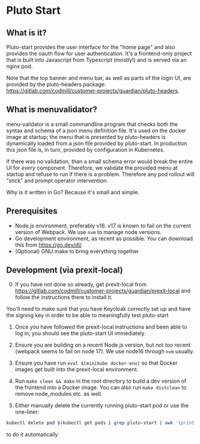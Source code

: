 # Pluto Start

## What is it?

Pluto-start provides the user interface for the "home page" and also provides the oauth flow for user authentication.
It's a frontend-only project that is built into Javascript from Typescript (mostly!) and is served via an nginx pod.

Note that the top banner and menu bar, as well as parts of the login UI, are provided by the pluto-headers package: https://gitlab.com/codmill/customer-projects/guardian/pluto-headers.

## What is menuvalidator?

menu-validator is a small commandline program that checks both the syntax and schema of a json menu definition file.
It's used on the docker image at startup; the menu that is presented by pluto-headers is dynamically loaded from a json
file provided by pluto-start. In production this json file is, in turn, provided by configuration in Kubernetes.

If there was no validation, than a small schema error would break the entire UI for _every_ component. Therefore,
we validate the provided menu at startup and refuse to run if there is a problem. Therefore any pod rollout will "stick"
and prompt operator intervention.

Why is it written in Go? Because it's small and simple.

## Prerequisites

- Node.js environment, preferably v16. v17 is known to fail on the current version of Webpack. We use `nvm` to manage node versions.
- Go development environment, as recent as possible. You can download this from https://go.dev/dl/.
- (Optional) GNU make to bring everything together

## Development (via prexit-local)

0. If you have not done so already, get prexit-local from https://gitlab.com/codmill/customer-projects/guardian/prexit-local
   and follow the instructions there to install it.

You'll need to make sure that you have Keycloak correctly set up and have the signing key
in order to be able to meaningfully test pluto-start

1. Once you have followed the prexit-local instructions and been able to log in, you should see the pluto-start UI immediately.

2. Ensure you are building on a recent Node.js version, but not _too_ recent (webpack seems to fail on node 17). We use node16 through `nvm` usually.

3. Ensure you have run `eval $(minikube docker-env)` so that Docker images get built into the prexit-local environment.

4. Run `make clean && make` in the root directory to build a dev version of the frontend into a Docker image. You can also run `make distclean` to remove
   node_modules etc. as well.

5. Either manually delete the currently running pluto-start pod or use the one-liner:

```bash
kubectl delete pod $(kubectl get pods | grep pluto-start | awk '{print $1}')
```

to do it automatically

